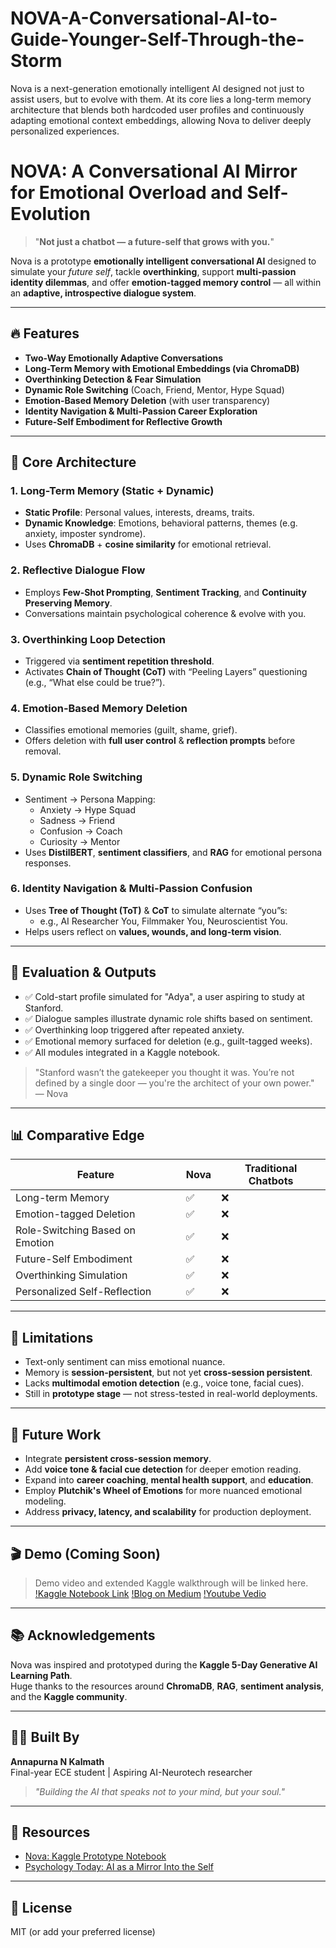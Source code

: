 # NOVA-A-Conversational-AI-to-Guide-Younger-Self-Through-the-Storm
Nova is a next-generation emotionally intelligent AI designed not just to assist users, but to evolve with them. At its core lies a long-term memory architecture that blends both hardcoded user profiles and continuously adapting emotional context embeddings, allowing Nova to deliver deeply personalized experiences.

# NOVA: A Conversational AI Mirror for Emotional Overload and Self-Evolution

> "**Not just a chatbot — a future-self that grows with you.**"

Nova is a prototype **emotionally intelligent conversational AI** designed to simulate your *future self*, tackle **overthinking**, support **multi-passion identity dilemmas**, and offer **emotion-tagged memory control** — all within an **adaptive, introspective dialogue system**.

---

## 🔥 Features

- **Two-Way Emotionally Adaptive Conversations**
- **Long-Term Memory with Emotional Embeddings (via ChromaDB)**
- **Overthinking Detection & Fear Simulation**
- **Dynamic Role Switching** (Coach, Friend, Mentor, Hype Squad)
- **Emotion-Based Memory Deletion** (with user transparency)
- **Identity Navigation & Multi-Passion Career Exploration**
- **Future-Self Embodiment for Reflective Growth**

---

## 🧠 Core Architecture

### 1. Long-Term Memory (Static + Dynamic)
- **Static Profile**: Personal values, interests, dreams, traits.
- **Dynamic Knowledge**: Emotions, behavioral patterns, themes (e.g. anxiety, imposter syndrome).
- Uses **ChromaDB** + **cosine similarity** for emotional retrieval.

### 2. Reflective Dialogue Flow
- Employs **Few-Shot Prompting**, **Sentiment Tracking**, and **Continuity Preserving Memory**.
- Conversations maintain psychological coherence & evolve with you.

### 3. Overthinking Loop Detection
- Triggered via **sentiment repetition threshold**.
- Activates **Chain of Thought (CoT)** with “Peeling Layers” questioning (e.g., “What else could be true?”).

### 4. Emotion-Based Memory Deletion
- Classifies emotional memories (guilt, shame, grief).
- Offers deletion with **full user control** & **reflection prompts** before removal.

### 5. Dynamic Role Switching
- Sentiment → Persona Mapping:
  - Anxiety → Hype Squad  
  - Sadness → Friend  
  - Confusion → Coach  
  - Curiosity → Mentor  
- Uses **DistilBERT**, **sentiment classifiers**, and **RAG** for emotional persona responses.

### 6. Identity Navigation & Multi-Passion Confusion
- Uses **Tree of Thought (ToT)** & **CoT** to simulate alternate “you”s:
  - e.g., AI Researcher You, Filmmaker You, Neuroscientist You.
- Helps users reflect on **values, wounds, and long-term vision**.

---

## 🧪 Evaluation & Outputs

- ✅ Cold-start profile simulated for "Adya", a user aspiring to study at Stanford.
- ✅ Dialogue samples illustrate dynamic role shifts based on sentiment.
- ✅ Overthinking loop triggered after repeated anxiety.
- ✅ Emotional memory surfaced for deletion (e.g., guilt-tagged weeks).
- ✅ All modules integrated in a Kaggle notebook.

> "Stanford wasn’t the gatekeeper you thought it was. You’re not defined by a single door — you're the architect of your own power." — Nova

---

## 📊 Comparative Edge

| Feature                              | Nova | Traditional Chatbots |
|-------------------------------------|------|------------------------|
| Long-term Memory                    | ✅    | ❌                    |
| Emotion-tagged Deletion             | ✅    | ❌                    |
| Role-Switching Based on Emotion     | ✅    | ❌                    |
| Future-Self Embodiment              | ✅    | ❌                    |
| Overthinking Simulation             | ✅    | ❌                    |
| Personalized Self-Reflection        | ✅    | ❌                    |

---

## 📌 Limitations

- Text-only sentiment can miss emotional nuance.
- Memory is **session-persistent**, but not yet **cross-session persistent**.
- Lacks **multimodal emotion detection** (e.g., voice tone, facial cues).
- Still in **prototype stage** — not stress-tested in real-world deployments.

---

## 🚀 Future Work

- Integrate **persistent cross-session memory**.
- Add **voice tone & facial cue detection** for deeper emotion reading.
- Expand into **career coaching**, **mental health support**, and **education**.
- Employ **Plutchik's Wheel of Emotions** for more nuanced emotional modeling.
- Address **privacy, latency, and scalability** for production deployment.

---

## 🎬 Demo (Coming Soon)

> Demo video and extended Kaggle walkthrough will be linked here.
[!Kaggle Notebook Link](https://www.kaggle.com/code/annapurnakalmath/nova-your-future-self)
[!Blog on Medium](https://medium.com/@saitejhas49/nova-bridging-the-gap-between-todays-doubts-and-tomorrow-s-wisdom-a-generative-ai-case-study-f509c81a2c18)
[!Youtube Vedio](https://www.youtube.com/watch?v=-p9UNS5c7lU)
---

## 📚 Acknowledgements

Nova was inspired and prototyped during the **Kaggle 5-Day Generative AI Learning Path**.  
Huge thanks to the resources around **ChromaDB**, **RAG**, **sentiment analysis**, and the **Kaggle community**.

---

## 👩‍💻 Built By

**Annapurna N Kalmath**  
Final-year ECE student | Aspiring AI-Neurotech researcher  
> *"Building the AI that speaks not to your mind, but your soul."*

---

## 📎 Resources

- [Nova: Kaggle Prototype Notebook](https://www.kaggle.com/code/annapurnakalmath/nova-your-future-self)
- [Psychology Today: AI as a Mirror Into the Self](https://www.psychologytoday.com/us/blog/the-digital-self/202409/ai-as-a-mirror-into-the-self)

---

## 🧠 License

MIT (or add your preferred license)



